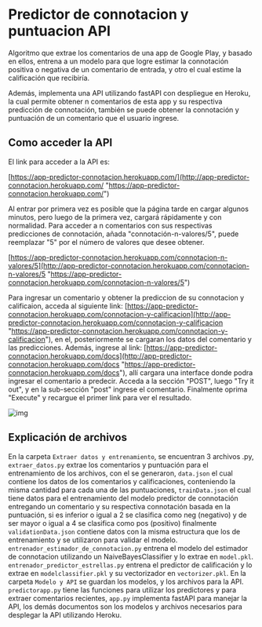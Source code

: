 # Predictor de connotacion y puntuacion API
Algoritmo que extrae los comentarios de una app de Google Play, y basado en ellos, entrena a un modelo para que logre estimar la connotación positiva o negativa de un comentario de entrada, y otro el cual estime la calificación que recibiría.

Además, implementa una API utilizando fastAPI con despliegue en Heroku, la cual permite obtener n comentarios de esta app y su respectiva predicción de connotación, también se puede obtener la connotación y puntuación de un comentario que el usuario ingrese.

## Como acceder la API

El link para acceder a la API es:

[https://app-predictor-connotacion.herokuapp.com/](http://app-predictor-connotacion.herokuapp.com/ "https://app-predictor-connotacion.herokuapp.com/")

Al entrar por primera vez es posible que la página tarde en cargar algunos minutos, pero luego de la primera vez, cargará rápidamente y con normalidad. Para acceder a n comentarios con sus respectivas predicciones de connotación, añada "connotación-n-valores/5", puede reemplazar "5" por el número de valores que desee obtener.

[https://app-predictor-connotacion.herokuapp.com/connotacion-n-valores/5](http://app-predictor-connotacion.herokuapp.com/connotacion-n-valores/5 "https://app-predictor-connotacion.herokuapp.com/connotacion-n-valores/5")

Para ingresar un comentario y obtener la prediccion de su connotacion y calificaion, acceda al siguiente link: 
[https://app-predictor-connotacion.herokuapp.com/connotacion-y-calificacion](http://app-predictor-connotacion.herokuapp.com/connotacion-y-calificacion "https://app-predictor-connotacion.herokuapp.com/connotacion-y-calificacion"), en el, posteriormente se cargaran los datos del comentario y las predicciones. 
Además, ingrese al link: 
[https://app-predictor-connotacion.herokuapp.com/docs](http://app-predictor-connotacion.herokuapp.com/docs "https://app-predictor-connotacion.herokuapp.com/docs"), allí cargara una interface donde podra ingresar el comentario a predecir. 
Acceda a la sección "POST", luego "Try it out", y en la sub-sección "post" ingrese el comentario. Finalmente oprima "Execute" y recargue el primer link para ver el resultado.

![img](https://raw.githubusercontent.com/David-Sebastian-Rodriguez/Predictor-de-connotacion-y-puntuacion-API/main/Imagenes/1.png)


## Explicación de archivos
En la carpeta `Extraer datos y entrenamiento`, se encuentran 3 archivos .py, `extraer_datos.py` extrae los comentarios y puntuación para el entrenamiento de los archivos, con el se generaron, `data.json` el cual contiene los datos de los comentarios y calificaciones, conteniendo la misma cantidad para cada una de las puntuaciones, `trainData.json` el cual tiene datos para el entrenamiento del modelo predictor de connotación entregando un comentario y su respectiva connotación basada en la puntuación, si es inferior o igual a 2 se clasifica como neg (negativo) y de ser mayor o igual a 4 se clasifica como pos (positivo) finalmente `validationData.json` contiene datos con la misma estructura que los de entrenamiento y se utilizaron para validar el modelo.
`entrenador_estimador_de_connotacion.py` entrena el modelo del estimador de connotacion utilizando un NaiveBayesClassifier y lo extrae en `model.pkl`.
`entrenador_predictor_estrellas.py` entrena el predictor de calificación y lo extrae en `modelclassifier.pkl` y su vectorizador en `vectorizer.pkl`.
En la carpeta `Modelo y API` se guardan los modelos, y los archivos para la API. `predictorapp.py` tiene las funciones para utilizar los predictores y para extraer comentarios recientes, `app.py` implementa fastAPI para manejar la API, los demás documentos son los modelos y archivos necesarios para desplegar la API utilizando Heroku.

